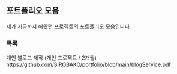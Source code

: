 <h2>포트폴리오 모음</h2>

제가 지금까지 해왔던 프로젝트의 포트폴리오 모음입니다. 



<h3>목록</h3>

개인 블로그 제작 (개인 프로젝트 / 2개월)
<a herf ="https://github.com/SIROBAKO/portfolio/blob/main/blogService.pdf">https://github.com/SIROBAKO/portfolio/blob/main/blogService.pdf</a>
